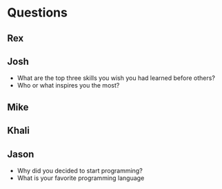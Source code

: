 # Questions

## Rex


## Josh

- What are the top three skills you wish you had learned before others?
- Who or what inspires you the most?

## Mike


## Khali


## Jason

- Why did you decided to start programming?
- What is your favorite programming language
